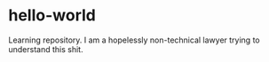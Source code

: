 # hello-world
Learning repository.
I am a hopelessly non-technical lawyer trying to understand this shit.
